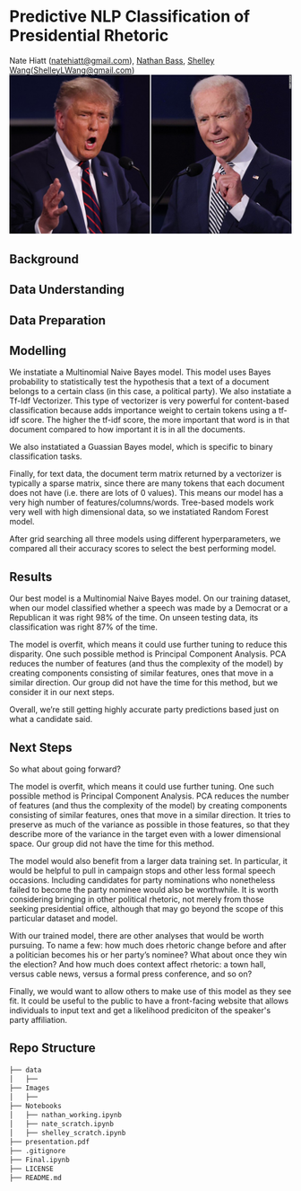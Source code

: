 # Predictive NLP Classification of Presidential Rhetoric
Nate Hiatt (natehiatt@gmail.com), [Nathan Bass](https://www.linkedin.com/in/nathan-bass-828794149/), [Shelley Wang](https://www.linkedin.com/in/shelleywang22/)(ShelleyLWang@gmail.com)
![ReadMe header](images/readmeheader.png)

## Background

## Data Understanding


## Data Preparation

## Modelling
We instatiate a Multinomial Naive Bayes model. This model uses Bayes probability to statistically test the hypothesis that a text of a document belongs to a certain class (in this case, a political party). We also instatiate a Tf-Idf Vectorizer. This type of vectorizer is very powerful for content-based classification because adds importance weight to certain tokens using a tf-idf score. The higher the tf-idf score, the more important that word is in that document compared to how important it is in all the documents. 

We also instatiated a Guassian Bayes model, which is specific to binary classification tasks.

Finally, for text data, the document term matrix returned by a vectorizer is typically a sparse matrix, since there are many tokens that each document does not have (i.e. there are lots of 0 values). This means our model has a very high number of features/columns/words. Tree-based models work very well with high dimensional data, so we instatiated Random Forest model.

After grid searching all three models using different hyperparameters, we compared all their accuracy scores to select the best performing model.


## Results
Our best model is a Multinomial Naive Bayes model. On our training dataset, when our model classified whether a speech was made by a Democrat or a Republican it was right 98% of the time. On unseen testing data, its classification was right 87% of the time.

The model is overfit, which means it could use further tuning to reduce this disparity. One such possible method is Principal Component Analysis. PCA reduces the number of features (and thus the complexity of the model) by creating components consisting of similar features, ones that move in a similar direction. Our group did not have the time for this method, but we consider it in our next steps.

Overall, we’re still getting highly accurate party predictions based just on what a candidate said.

## Next Steps
So what about going forward?

The model is overfit, which means it could use further tuning. One such possible method is Principal Component Analysis. PCA reduces the number of features (and thus the complexity of the model) by creating components consisting of similar features, ones that move in a similar direction. It tries to preserve as much of the variance as possible in those features, so that they describe more of the variance in the target even with a lower dimensional space. Our group did not have the time for this method.

The model would also benefit from a larger data training set. In particular, it would be helpful to pull in campaign stops and other less formal speech occasions. Including candidates for party nominations who nonetheless failed to become the party nominee would also be worthwhile. It is worth considering bringing in other political rhetoric, not merely from those seeking presidential office, although that may go beyond the scope of this particular dataset and model.

With our trained model, there are other analyses that would be worth pursuing. To name a few: how much does rhetoric change before and after a politician becomes his or her party’s nominee? What about once they win the election? And how much does context affect rhetoric: a town hall, versus cable news, versus a formal press conference, and so on?

Finally, we would want to allow others to make use of this model as they see fit. It could be useful to the public to have a front-facing website that allows individuals to input text and get a likelihood prediciton of the speaker's party affiliation.
  
## Repo Structure
```
├── data
│   ├── 
├── Images
│   ├── 
├── Notebooks
│   ├── nathan_working.ipynb
│   ├── nate_scratch.ipynb
│   ├── shelley_scratch.ipynb
├── presentation.pdf
├── .gitignore
├── Final.ipynb
├── LICENSE
├── README.md
```
